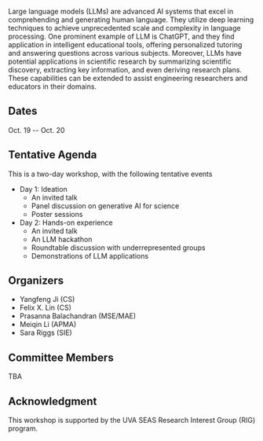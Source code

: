 <!--- # llm-workshop-2024 ---> 

Large language models (LLMs) are advanced AI systems that excel in comprehending and generating human language. They utilize deep learning techniques to achieve unprecedented scale and complexity in language processing. One prominent example of LLM is ChatGPT, and they find application in intelligent educational tools, offering personalized tutoring and answering questions across various subjects. Moreover, LLMs have potential applications in scientific research by summarizing scientific discovery, extracting key information, and even deriving research plans. These capabilities can be extended to assist engineering researchers and educators in their domains.

## Dates

Oct. 19 -- Oct. 20


## Tentative Agenda 

This is a two-day workshop, with the following tentative events

- Day 1: Ideation
  - An invited talk
  - Panel discussion on generative AI for science
  - Poster sessions
- Day 2: Hands-on experience
  - An invited talk
  - An LLM hackathon
  - Roundtable discussion with underrepresented groups
  - Demonstrations of LLM applications


## Organizers

- Yangfeng Ji (CS)
- Felix X. Lin (CS)
- Prasanna Balachandran (MSE/MAE)
- Meiqin Li (APMA)
- Sara Riggs (SIE)


## Committee Members

TBA


## Acknowledgment

This workshop is supported by the UVA SEAS Research Interest Group (RIG) program. 


<!-- ## Resources for LLMs -->

<!-- TODO -->


